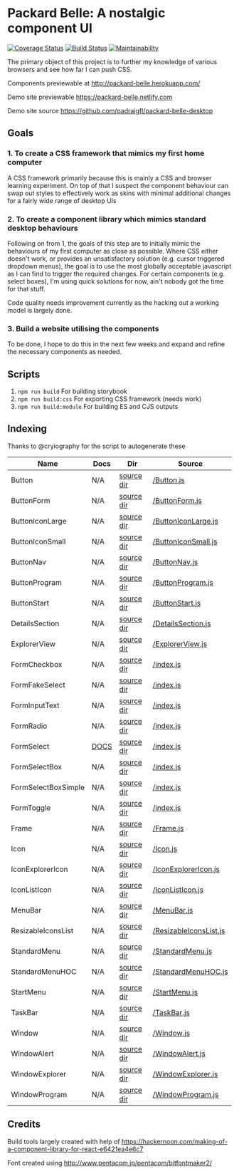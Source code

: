 # Packard Belle: A nostalgic component UI

[![Coverage Status](https://coveralls.io/repos/github/padraigfl/packard-belle/badge.svg?branch=master)](https://coveralls.io/github/padraigfl/packard-belle?branch=master) [![Build Status](https://travis-ci.org/padraigfl/packard-belle.svg?branch=master)](https://travis-ci.org/padraigfl/packard-belle) [![Maintainability](https://api.codeclimate.com/v1/badges/57fda55403f052a1579b/maintainability)](https://codeclimate.com/github/padraigfl/packard-belle/maintainability)

The primary object of this project is to further my knowledge of various browsers and see how far I can push CSS.

Components previewable at http://packard-belle.herokuapp.com/

Demo site previewable https://packard-belle.netlify.com

Demo site source https://github.com/padraigfl/packard-belle-desktop

## Goals

### 1. To create a CSS framework that mimics my first home computer

A CSS framework primarily because this is mainly a CSS and browser learning experiment. On top of that I suspect the component behaviour can swap out styles to effectively work as skins with minimal additional changes for a fairly wide range of desktop UIs

### 2. To create a component library which mimics standard desktop behaviours

Following on from 1, the goals of this step are to initially mimic the behaviours of my first computer as close as possible. Where CSS either doesn't work, or provides an unsatisfactory solution (e.g. cursor triggered dropdown menus), the goal is to use the most globally acceptable javascript as I can find to trigger the required changes.
For certain components (e.g. select boxes), I'm using quick solutions for now, ain't nobody got the time for that stuff.

Code quality needs improvement currently as the hacking out a working model is largely done.

### 3. Build a website utilising the components

To be done, I hope to do this in the next few weeks and expand and refine the necessary components as needed.

## Scripts

1. `npm run build` For building storybook
2. `npm run build:css` For exporting CSS framework (needs work)
3. `npm run build:module` For building ES and CJS outputs

## Indexing

Thanks to @cryiography for the script to autogenerate these

<!--- INJECTION:START -->

| Name                | Docs                                        | Dir                                              | Source                                                                            |
| ------------------- | ------------------------------------------- | ------------------------------------------------ | --------------------------------------------------------------------------------- |
| Button              | N/A                                         | [source dir](src/components/Button)              | [/Button.js](src/components/Button/Button.js)                                     |
| ButtonForm          | N/A                                         | [source dir](src/components/ButtonForm)          | [/ButtonForm.js](src/components/ButtonForm/ButtonForm.js)                         |
| ButtonIconLarge     | N/A                                         | [source dir](src/components/ButtonIconLarge)     | [/ButtonIconLarge.js](src/components/ButtonIconLarge/ButtonIconLarge.js)          |
| ButtonIconSmall     | N/A                                         | [source dir](src/components/ButtonIconSmall)     | [/ButtonIconSmall.js](src/components/ButtonIconSmall/ButtonIconSmall.js)          |
| ButtonNav           | N/A                                         | [source dir](src/components/ButtonNav)           | [/ButtonNav.js](src/components/ButtonNav/ButtonNav.js)                            |
| ButtonProgram       | N/A                                         | [source dir](src/components/ButtonProgram)       | [/ButtonProgram.js](src/components/ButtonProgram/ButtonProgram.js)                |
| ButtonStart         | N/A                                         | [source dir](src/components/ButtonStart)         | [/ButtonStart.js](src/components/ButtonStart/ButtonStart.js)                      |
| DetailsSection      | N/A                                         | [source dir](src/components/DetailsSection)      | [/DetailsSection.js](src/components/DetailsSection/DetailsSection.js)             |
| ExplorerView        | N/A                                         | [source dir](src/components/ExplorerView)        | [/ExplorerView.js](src/components/ExplorerView/ExplorerView.js)                   |
| FormCheckbox        | N/A                                         | [source dir](src/components/FormCheckbox)        | [/index.js](src/components/FormCheckbox/index.js)                                 |
| FormFakeSelect      | N/A                                         | [source dir](src/components/FormFakeSelect)      | [/index.js](src/components/FormFakeSelect/index.js)                               |
| FormInputText       | N/A                                         | [source dir](src/components/FormInputText)       | [/index.js](src/components/FormInputText/index.js)                                |
| FormRadio           | N/A                                         | [source dir](src/components/FormRadio)           | [/index.js](src/components/FormRadio/index.js)                                    |
| FormSelect          | [DOCS](src/components/FormSelectDISABLED/README.md) | [source dir](src/components/FormSelectDISABLED)          | [/index.js](src/components/FormSelectDISABLED/index.js)                                   |
| FormSelectBox       | N/A                                         | [source dir](src/components/FormSelectBox)       | [/index.js](src/components/FormSelectBox/index.js)                                |
| FormSelectBoxSimple | N/A                                         | [source dir](src/components/FormSelectBoxSimple) | [/index.js](src/components/FormSelectBoxSimple/index.js)                          |
| FormToggle          | N/A                                         | [source dir](src/components/FormToggle)          | [/index.js](src/components/FormToggle/index.js)                                   |
| Frame               | N/A                                         | [source dir](src/components/Frame)               | [/Frame.js](src/components/Frame/Frame.js)                                        |
| Icon                | N/A                                         | [source dir](src/components/Icon)                | [/Icon.js](src/components/Icon/Icon.js)                                           |
| IconExplorerIcon    | N/A                                         | [source dir](src/components/IconExplorerIcon)    | [/IconExplorerIcon.js](src/components/IconExplorerIcon/IconExplorerIcon.js)       |
| IconListIcon        | N/A                                         | [source dir](src/components/IconListIcon)        | [/IconListIcon.js](src/components/IconListIcon/IconListIcon.js)                   |
| MenuBar             | N/A                                         | [source dir](src/components/MenuBar)             | [/MenuBar.js](src/components/MenuBar/MenuBar.js)                                  |
| ResizableIconsList  | N/A                                         | [source dir](src/components/ResizableIconsList)  | [/ResizableIconsList.js](src/components/ResizableIconsList/ResizableIconsList.js) |
| StandardMenu        | N/A                                         | [source dir](src/components/StandardMenu)        | [/StandardMenu.js](src/components/StandardMenu/StandardMenu.js)                   |
| StandardMenuHOC     | N/A                                         | [source dir](src/components/StandardMenuHOC)     | [/StandardMenuHOC.js](src/components/StandardMenuHOC/StandardMenuHOC.js)          |
| StartMenu           | N/A                                         | [source dir](src/components/StartMenu)           | [/StartMenu.js](src/components/StartMenu/StartMenu.js)                            |
| TaskBar             | N/A                                         | [source dir](src/components/TaskBar)             | [/TaskBar.js](src/components/TaskBar/TaskBar.js)                                  |
| Window              | N/A                                         | [source dir](src/components/Window)              | [/Window.js](src/components/Window/Window.js)                                     |
| WindowAlert         | N/A                                         | [source dir](src/components/WindowAlert)         | [/WindowAlert.js](src/components/WindowAlert/WindowAlert.js)                      |
| WindowExplorer      | N/A                                         | [source dir](src/components/WindowExplorer)      | [/WindowExplorer.js](src/components/WindowExplorer/WindowExplorer.js)             |
| WindowProgram       | N/A                                         | [source dir](src/components/WindowProgram)       | [/WindowProgram.js](src/components/WindowProgram/WindowProgram.js)                |

<!--- INJECTION:END -->

## Credits

Build tools largely created with help of https://hackernoon.com/making-of-a-component-library-for-react-e6421ea4e6c7

Font created using http://www.pentacom.jp/pentacom/bitfontmaker2/
